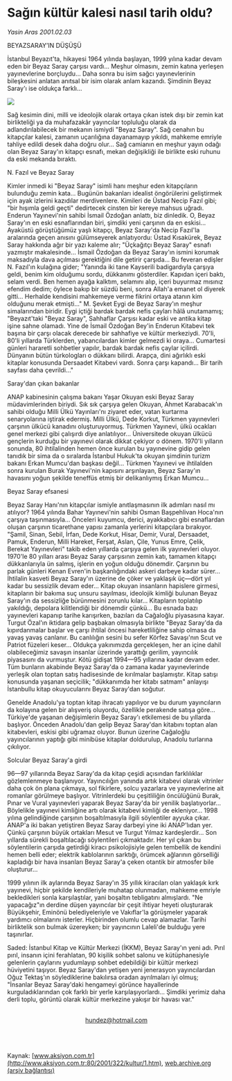 # Sağın kültür kalesi nasıl tarih oldu?

*Yasin Aras 2001.02.03*

<div>
 <p class="baslik">
  BEYAZSARAY’IN DÜŞÜŞÜ
 </p>
 <p class="spot">
  İstanbul  Beyazıt'ta, hikayesi 1964 yılında başlayan, 1999  yılına kadar devam eden bir Beyaz Saray çarşısı vardı...  Meşhur olmasını, zemin katına  yerleşen yayınevlerine borçluydu... Daha sonra bu isim  sağcı yayınevlerinin bileşkesini  anlatan anıtsal bir isim olarak  anlam kazandı. Şimdinin Beyaz  Saray'ı ise oldukça farklı...
 </p>
 <p class="metin">
 </p>
 <img border="0" src="/web/20010215223918im_/http://www.aksiyon.com.tr/2001/322/resimler/Beyaz.jpg"/>
 <p class="metin">
  Sağ kesimin dini, milli ve ideolojik olarak ortaya çıkan istek dışı bir zemin kat birlikteliği ya da muhafazakâr yayıncılar topluluğu olarak da adlandırılabilecek bir mekanın ismiydi "Beyaz Saray". Sağ cenahın bu kitapçılar kalesi, zamanın uçarılığına dayanamayıp yıkıldı, mahkeme emriyle tahliye edildi desek daha doğru olur... Sağ camianın en meşhur yayın odağı olan Beyaz Saray'ın kitapçı esnafı, mekan değişikliği ile birlikte eski ruhunu da eski mekanda bıraktı.
 </p>
 <p class="metin">
  N. Fazıl ve Beyaz Saray
 </p>
 <p class="metin">
  Kimler inmedi ki "Beyaz Saray" isimli hanı meşhur eden kitapçıların bulunduğu zemin kata... Bugünün bakanları idealist öngörülerini geliştirmek için ayak izlerini kazıdılar merdivenlere. Kimileri de Üstad Necip Fazıl gibi; "bir hışımla geldi geçti" dedirtecek cinsten bir kereye mahsus uğradı. Enderun Yayınevi'nin sahibi İsmail Özdoğan anlattı, biz dinledik. O, Beyaz Saray'ın en eski esnaflarından biri, şimdiki yeni çarşının da en eskisi... Ayaküstü görüştüğümüz yaşlı kitapçı, Beyaz Saray'da Necip Fazıl'la aralarında geçen anısını gülümseyerek anlatıyordu: Üstad Kısakürek, Beyaz Saray hakkında ağır bir yazı kaleme alır; "Üçkağıtçı Beyaz Saray" esnafı yazmıştır makalesinde... İsmail Özdoğan da Beyaz Saray'ın ismini korumak maksadıyla dava açılması gerektiğini dile getirir çarşıda... Bu feveran edişler N. Fazıl'ın kulağına gider; "Yanında iki tane Kayserili badigardıyla çarşıya geldi, benim kim olduğumu sordu, dükkanımı gösterdiler. Kapıdan içeri baktı, selam verdi. Ben hemen ayağa kalktım, selamını alıp, içeri buyurmaz mısınız efendim dedim; öylece bakıp bir süzdü beni, sonra Allah'a emanet ol diyerek gitti... Herhalde kendisini mahkemeye verme fikrini ortaya atanın kim olduğunu merak etmişti..."  M. Şevket Eygi de Beyaz Saray'ın meşhur simalarından biridir. Eygi içtiği bardak bardak nefis çayları hâlâ unutamamış; "Beyazıt'taki "Beyaz Saray", Sahhaflar Çarşısı kadar eski ve antika kitap işine sahne olamadı. Yine de İsmail Özdoğan Bey'in Enderun Kitabevi tek başına bir çarşı olacak derecede bir sahhafiye ve kültür merkeziydi. 70'li, 80'li yıllarda Türklerden, yabancılardan kimler gelmezdi ki oraya... Cumartesi günleri hararetli sohbetler yapılır, bardak bardak nefis çaylar içilirdi. Dünyanın bütün türkologları o dükkanı bilirdi. Arapça, dini ağırlıklı eski kitaplar konusunda Dersaadet Kitabevi vardı. Sonra çarşı kapandı... Bir tarih sayfası daha çevrildi..."
 </p>
 <p class="metin">
  Saray'dan çıkan bakanlar
 </p>
 <p class="metin">
  ANAP kabinesinin çalışma bakanı Yaşar Okuyan eski Beyaz Saray müdavimlerinden biriydi. Sık sık çarşıya gelen Okuyan, Ahmet Karabacak'ın sahibi olduğu Milli Ülkü Yayınları'nı ziyaret eder, vatan kurtarma senaryolarına iştirak edermiş. Milli Ülkü, Dede Korkut, Türkmen yayınevleri çarşının ülkücü kanadını oluşturuyormuş. Türkmen Yayınevi, ülkü ocakları genel merkezi gibi çalışırdı diye anlatılıyor... Üniversitede okuyan ülkücü gençlerin kurduğu bir yayınevi olarak dikkat çekiyor o dönem. 1970'li yılların sonunda, 80 ihtilalinden hemen önce kurulan bu yayınevine gidip gelen tanıdık bir sima da o sıralarda İstanbul Hukuk'ta okuyan şimdinin turizm bakanı Erkan Mumcu'dan başkası değil... Türkmen Yayınevi ve ihtilalden sonra kurulan Burak Yayınevi'nin kapısını arşınlayan, Beyaz Saray'ın havasını yoğun şekilde teneffüs etmiş bir delikanlıymış Erkan Mumcu...
 </p>
 <p class="metin">
  Beyaz Saray efsanesi
 </p>
 <p class="metin">
  Beyaz Saray Hanı'nın kitapçılar ismiyle anıtlaşmasının ilk adımları nasıl mı atılıyor? 1964 yılında Bahar Yayınevi'nin sahibi Osman Başpehlivan Hoca'nın çarşıya taşınmasıyla... Önceleri kuyumcu, derici, ayakkabıcı gibi esnaflardan oluşan çarşının ticarethane yapısı zamanla yerlerini kitapçılara bırakıyor. "Şamil, Sinan, Sebil, İrfan, Dede Korkut, Hisar, Demir, Vural, Dersaadet, Pamuk, Enderun, Milli Hareket, Ferşat, Aslan, Çile, Yunus Emre, Çelik, Berekat Yayınevleri" takib eden yıllarda çarşıya gelen ilk yayınevleri oluyor. 1970'le 80 yılları arası Beyaz Saray çarşısının zemin katı, tamamen kitapçı dükkanlarıyla ün salmış, işlerin en yoğun olduğu dönemdir. Çarşının bu parlak günleri Kenan Evren'in başkanlığındaki askeri darbeye kadar sürer... İhtilalin kasveti Beyaz Saray'ın üzerine de çöker ve yaklaşık üç—dört yıl kadar bu sessizlik devam eder... Kitap okuyan insanların hapislere girmesi, kitapların bir bakıma suç unsuru sayılması, ideolojik kimliği bulunan Beyaz Saray'ın da sessizliğe bürünmesini zorunlu kılar... Kitapların toplatılıp yakıldığı, depolara kilitlendiği bir dönemdir çünkü... Bu esnada bazı yayınevleri kapanıp tarihe karışırken, bazıları da Cağaloğlu piyasasına kayar. Turgut Özal'ın iktidara gelip başbakan olmasıyla birlikte "Beyaz Saray'da da kıpırdanmalar başlar ve çarşı ihtilal öncesi hareketliliğine sahip olmasa da yavaş yavaş canlanır. Bu canlılığın sesini bu sefer Körfez Savaşı'nın Scut ve Patriot füzeleri keser... Oldukça yakınımızda gerçekleşen, her an içine dahil olabileceğimiz savaşın insanlar üzerinde yarattığı gerilim, yayıncılık piyasasını da vurmuştur. Kötü gidişat 1994—95 yıllarına kadar devam eder. Tüm bunların akabinde Beyaz Saray'da o zamana kadar yayınevlerinde yerleşik olan toptan satış hadisesinde de kırılmalar başlamıştır. Kitap satışı konusunda yaşanan seçicilik; "dükkanımda her kitabı satmam" anlayışı İstanbullu kitap okuyucularını Beyaz Saray'dan soğutur.
 </p>
 <p class="metin">
  Genelde Anadolu'ya toptan kitap ihracatı yapılıyor ve bu durum yayıncıların da kolayına gelen bir alışveriş oluyordu, özellikle perakende satışa göre... Türkiye'de yaşanan değişimlerin Beyaz Saray'ı etkilemesi de bu yıllarda başlıyor. Önceden Anadolu'dan gelip Beyaz Saray'dan kitabını toptan alan kitabevleri, eskisi gibi uğramaz oluyor. Bunun üzerine Cağaloğlu yayıncılarının yaptığı gibi minibüse kitaplar doldurulup, Anadolu turlarına çıkılıyor.
 </p>
 <p class="metin">
  Solcular Beyaz Saray'a girdi
 </p>
 <p class="metin">
  96—97 yıllarında Beyaz Saray'da da kitap çeşidi açısından farklılıklar gözlemlenmeye başlanıyor. Yayıncılığın yanında artık kitabevi olarak vitrinler daha çok ön plana çıkmaya, sol fikirlere, solcu yazarlara ve  yayınevlerine ait romanlar görülmeye başlıyor. Vitrinlerdeki bu çeşitliliğin öncülüğünü Burak, Pınar ve Vural yayınevleri yaparak Beyaz Saray'da bir yenilik başlatıyorlar... Böylelikle yayınevi kimliğine artı olarak kitabevi kimliği de ekleniyor... 1998 yılına gelindiğinde çarşının boşaltılmasıyla ilgili söylentiler ayyuka çıkar. ANAP'a iki bakan yetiştiren Beyaz Saray darbeyi yine iki ANAP'lıdan yer. Çünkü çarşının büyük ortakları Mesut ve Turgut Yılmaz kardeşlerdir... Son yıllarda sürekli boşaltılacağı söylentileri çıkmaktadır. Her yıl çıkan bu söylentilerin çarşıda getirdiği kiracı psikolojisiyle gelen tembellik de kendini hemen belli eder; elektrik kablolarının sarktığı, örümcek ağlarının görselliği kapladığı bir hava insanları Beyaz Saray'a çeken otantik bir atmosfer bile oluşturur...
 </p>
 <p class="metin">
  1999 yılının ilk aylarında Beyaz Saray'ın 35 yıllık kiracıları olan yaklaşık kırk yayınevi, hiçbir şekilde kendileriyle muhatap olunmadan, mahkeme emriyle bekledikleri sonla karşılaştılar, yani boşaltın tebligatını almışlardı. "Ne yapacağız"ın derdine düşen yayıncılar bir çeşit ihtiyar heyeti oluşturarak  Büyükşehir, Eminönü belediyeleriyle ve Vakıflar'la görüşmeler yaparak yardımcı olmalarını isterler. Hiçbirinden olumlu cevap alamazlar. Tarihi birliktelik son bulmak üzereyken; bir yayıncının Laleli'de bulduğu yere taşınırlar.
 </p>
 <p class="metin">
  Saded: İstanbul Kitap ve Kültür Merkezi (İKKM), Beyaz Saray'ın yeni adı. Pırıl pırıl, insanın içini ferahlatan, 90 kişilik sohbet salonu ve kütüphanesiyle gelenlerin çaylarını yudumlayıp sohbet edebildiği bir kültür merkezi hüviyetini taşıyor. Beyaz Saray'dan yetişen yeni jenerasyon yayıncılardan Oğuz Tektaş'ın söylediklerine bakılırsa oradan ayrılmaları iyi olmuş; "İnsanlar Beyaz Saray'daki hengameyi görünce hayallerinde kurguladıklarından çok farklı bir yerle karşılaşıyorlardı... Şimdiki yerimiz daha derli toplu, görüntü olarak kültür merkezine yakışır bir havası var."
 </p>
 <br/>
 <center>
  <a class="anaorta" href="http://web.archive.org/web/20010215223918/mailto:hundez@hotmail.com">
   hundez@hotmail.com
  </a>
 </center>
 <br/>
 <br/>
 <br/>
</div>

Kaynak: [www.aksiyon.com.tr](http://www.aksiyon.com.tr:80/2001/322/kultur/1.htm), [web.archive.org (arşiv bağlantısı)](http://web.archive.org/web/20010215223918/http://www.aksiyon.com.tr:80/2001/322/kultur/1.htm)
